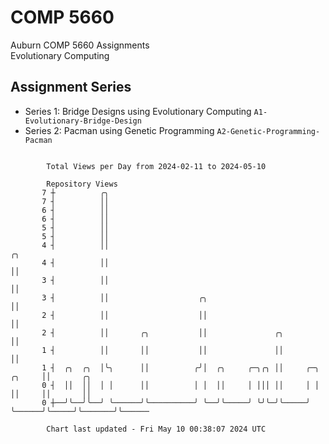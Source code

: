 # COMP 5660
Auburn COMP 5660 Assignments  
Evolutionary Computing

## Assignment Series
- Series 1: Bridge Designs using Evolutionary Computing `A1-Evolutionary-Bridge-Design`
- Series 2: Pacman using Genetic Programming `A2-Genetic-Programming-Pacman`

```

        Total Views per Day from 2024-02-11 to 2024-05-10

        Repository Views
       7 ┼          ╭╮
       7 ┤          ││
       6 ┤          ││
       6 ┤          ││
       5 ┤          ││
       5 ┤          ││
       4 ┤          ││                                                            ╭╮
       4 ┤          ││                                                            ││
       3 ┤          ││                                                            ││
       3 ┤          ││                    ╭╮                                      ││
       2 ┤          ││                    ││                                      ││
       2 ┤          ││       ╭╮           ││               ╭╮                     ││
       1 ┤          ││       ││           ││               ││                     ││
       1 ┤  ╭╮  ╭╮  │╰╮      ││          ╭╯│  ╭╮     ╭─╮╭╮ ││     ╭─╮      ╭╮     ││       ╭╮
       0 ┤  ││  ││  │ │      ││          │ │  ││     │ │││ ││     │ │      ││     ││       ││
       0 ┼──╯╰──╯╰──╯ ╰──────╯╰──────────╯ ╰──╯╰─────╯ ╰╯╰─╯╰─────╯ ╰──────╯╰─────╯╰───────╯╰──────

        Chart last updated - Fri May 10 00:38:07 2024 UTC
        
```
